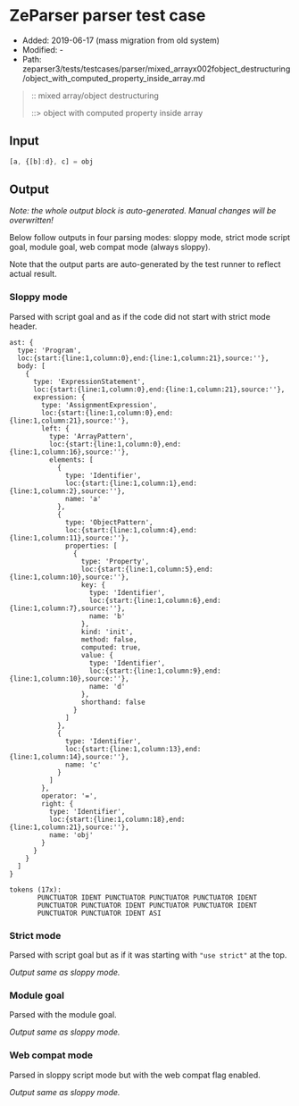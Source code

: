 # ZeParser parser test case

- Added: 2019-06-17 (mass migration from old system)
- Modified: -
- Path: zeparser3/tests/testcases/parser/mixed_arrayx002fobject_destructuring/object_with_computed_property_inside_array.md

> :: mixed array/object destructuring
>
> ::> object with computed property inside array

## Input

`````js
[a, {[b]:d}, c] = obj
`````

## Output

_Note: the whole output block is auto-generated. Manual changes will be overwritten!_

Below follow outputs in four parsing modes: sloppy mode, strict mode script goal, module goal, web compat mode (always sloppy).

Note that the output parts are auto-generated by the test runner to reflect actual result.

### Sloppy mode

Parsed with script goal and as if the code did not start with strict mode header.

`````
ast: {
  type: 'Program',
  loc:{start:{line:1,column:0},end:{line:1,column:21},source:''},
  body: [
    {
      type: 'ExpressionStatement',
      loc:{start:{line:1,column:0},end:{line:1,column:21},source:''},
      expression: {
        type: 'AssignmentExpression',
        loc:{start:{line:1,column:0},end:{line:1,column:21},source:''},
        left: {
          type: 'ArrayPattern',
          loc:{start:{line:1,column:0},end:{line:1,column:16},source:''},
          elements: [
            {
              type: 'Identifier',
              loc:{start:{line:1,column:1},end:{line:1,column:2},source:''},
              name: 'a'
            },
            {
              type: 'ObjectPattern',
              loc:{start:{line:1,column:4},end:{line:1,column:11},source:''},
              properties: [
                {
                  type: 'Property',
                  loc:{start:{line:1,column:5},end:{line:1,column:10},source:''},
                  key: {
                    type: 'Identifier',
                    loc:{start:{line:1,column:6},end:{line:1,column:7},source:''},
                    name: 'b'
                  },
                  kind: 'init',
                  method: false,
                  computed: true,
                  value: {
                    type: 'Identifier',
                    loc:{start:{line:1,column:9},end:{line:1,column:10},source:''},
                    name: 'd'
                  },
                  shorthand: false
                }
              ]
            },
            {
              type: 'Identifier',
              loc:{start:{line:1,column:13},end:{line:1,column:14},source:''},
              name: 'c'
            }
          ]
        },
        operator: '=',
        right: {
          type: 'Identifier',
          loc:{start:{line:1,column:18},end:{line:1,column:21},source:''},
          name: 'obj'
        }
      }
    }
  ]
}

tokens (17x):
       PUNCTUATOR IDENT PUNCTUATOR PUNCTUATOR PUNCTUATOR IDENT
       PUNCTUATOR PUNCTUATOR IDENT PUNCTUATOR PUNCTUATOR IDENT
       PUNCTUATOR PUNCTUATOR IDENT ASI
`````

### Strict mode

Parsed with script goal but as if it was starting with `"use strict"` at the top.

_Output same as sloppy mode._

### Module goal

Parsed with the module goal.

_Output same as sloppy mode._

### Web compat mode

Parsed in sloppy script mode but with the web compat flag enabled.

_Output same as sloppy mode._
